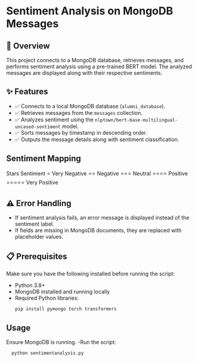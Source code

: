 # Sentiment Analysis on MongoDB Messages

## 📌 Overview
This project connects to a MongoDB database, retrieves messages, and performs sentiment analysis using a pre-trained BERT model. The analyzed messages are displayed along with their respective sentiments.

## ✨ Features
- ✅ Connects to a local MongoDB database (`alumni_database`).
- ✅ Retrieves messages from the `messages` collection.
- ✅ Analyzes sentiment using the `nlptown/bert-base-multilingual-uncased-sentiment` model.
- ✅ Sorts messages by timestamp in descending order.
- ✅ Outputs the message details along with sentiment classification.

## Sentiment Mapping
Stars	Sentiment
⭐	Very Negative
⭐⭐	Negative
⭐⭐⭐	Neutral
⭐⭐⭐⭐	Positive
⭐⭐⭐⭐⭐	Very Positive

## ⚠️ Error Handling
- If sentiment analysis fails, an error message is displayed instead of the sentiment label.
- If fields are missing in MongoDB documents, they are replaced with placeholder values.

## 📋 Prerequisites
Make sure you have the following installed before running the script:

- Python 3.8+
- MongoDB installed and running locally
- Required Python libraries:
  ```sh
  pip install pymongo torch transformers

## Usage
Ensure MongoDB is running.
-Run the script:
  ```sh
    python sentimentanalysis.py





